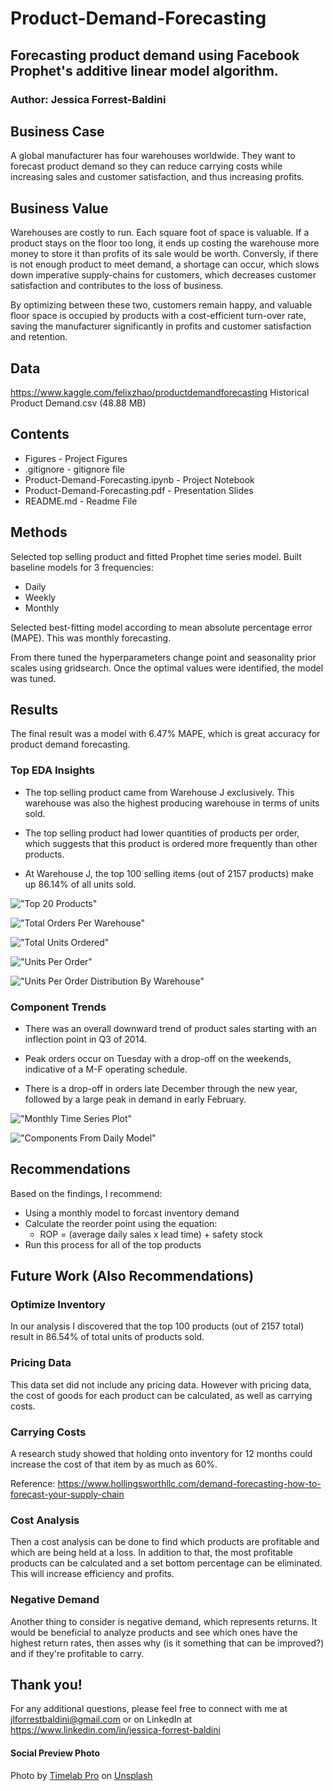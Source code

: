 # Product-Demand-Forecasting

## Forecasting product demand using Facebook Prophet's additive linear model algorithm. 

### Author: Jessica Forrest-Baldini

## Business Case

A global manufacturer has four warehouses worldwide. They want to forecast product demand so they can reduce carrying costs while increasing sales and customer satisfaction, and thus increasing profits. 

## Business Value

Warehouses are costly to run. Each square foot of space is valuable. If a product stays on the floor too long, it ends up costing the warehouse more money to store it than profits of its sale would be worth. Conversly, if there is not enough product to meet demand, a shortage can occur, which slows down imperative supply-chains for customers, which decreases customer satisfaction and contributes to the loss of business.

By optimizing between these two, customers remain happy, and valuable floor space is occupied by products with a cost-efficient turn-over rate, saving the manufacturer significantly in profits and customer satisfaction and retention.

## Data

https://www.kaggle.com/felixzhao/productdemandforecasting
Historical Product Demand.csv (48.88 MB)

## Contents 

- Figures - Project Figures
- .gitignore - gitignore file
- Product-Demand-Forecasting.ipynb - Project Notebook
- Product-Demand-Forecasting.pdf - Presentation Slides
- README.md - Readme File

## Methods 

Selected top selling product and fitted Prophet time series model. Built baseline models for 3 frequencies:
- Daily
- Weekly
- Monthly

Selected best-fitting model according to mean absolute percentage error (MAPE). This was monthly forecasting.

From there tuned the hyperparameters change point and seasonality prior scales using gridsearch. Once the optimal values were identified, the model was tuned.

## Results

The final result was a model with 6.47% MAPE, which is great accuracy for product demand forecasting.  
  
### Top EDA Insights

- The top selling product came from Warehouse J exclusively. This warehouse was also the highest producing warehouse in terms of units sold. 

- The top selling product had lower quantities of products per order, which suggests that this product is ordered more frequently than other products. 

- At Warehouse J, the top 100 selling items (out of 2157 products) make up 86.14% of all units sold.

!["Top 20 Products"](Figures/Top20.png)

!["Total Orders Per Warehouse"](Figures/TotalOrders.png)

!["Total Units Ordered"](Figures/UnitsOrdered.png)

!["Units Per Order"](Figures/UnitsPerOrder.png)

!["Units Per Order Distribution By Warehouse"](Figures/BoxPlot.png)


### Component Trends

- There was an overall downward trend of product sales starting with an inflection point in Q3 of 2014. 

- Peak orders occur on Tuesday with a drop-off on the weekends, indicative of a M-F operating schedule. 

- There is a drop-off in orders late December through the new year, followed by a large peak in demand in early February.

!["Monthly Time Series Plot"](Figures/TimeSeriesM.png)

!["Components From Daily Model"](Figures/ComponentsD.png)

## Recommendations

Based on the findings, I recommend:

- Using a monthly model to forcast inventory demand
- Calculate the reorder point using the equation:
    - ROP = (average daily sales x lead time) + safety stock
- Run this process for all of the top products

## Future Work (Also Recommendations)

### Optimize Inventory

In our analysis I discovered that the top 100 products (out of 2157 total) result in 86.54% of total units of products sold.

### Pricing Data

This data set did not include any pricing data. However with pricing data, the cost of goods for each product can be calculated, as well as carrying costs.

### Carrying Costs

A research study showed that holding onto inventory for 12 months could increase the cost of that item by as much as 60%.

Reference: https://www.hollingsworthllc.com/demand-forecasting-how-to-forecast-your-supply-chain

### Cost Analysis

Then a cost analysis can be done to find which products are profitable and which are being held at a loss. In addition to that, the most profitable products can be calculated and a set bottom percentage can be eliminated. This will increase efficiency and profits.

### Negative Demand

Another thing to consider is negative demand, which represents returns. It would be beneficial to analyze products and see which ones have the highest return rates, then asses why (is it something that can be improved?) and if they're profitable to carry.

## Thank you!

For any additional questions, please feel free to connect with me at jlforrestbaldini@gmail.com or on LinkedIn at https://www.linkedin.com/in/jessica-forrest-baldini

#### Social Preview Photo
<span>Photo by <a href="https://unsplash.com/@timelabpro?utm_source=unsplash&amp;utm_medium=referral&amp;utm_content=creditCopyText">Timelab Pro</a> on <a href="https://unsplash.com/s/photos/warehouse?utm_source=unsplash&amp;utm_medium=referral&amp;utm_content=creditCopyText">Unsplash</a></span>
